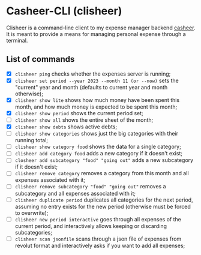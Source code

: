 # Casheer-CLI (clisheer)

Clisheer is a command-line client to my expense manager backend [casheer](https://github.com/Ozoniuss/casheer). It is meant to provide a means for managing personal expense through a terminal.

List of commands
-------------------

- [x] `clisheer ping` checks whether the expenses server is running;
- [x] `clisheer set period --year 2023 --month 11 (or --now)` sets the "current" year and month (defaults to current year and month otherwise);
- [x] `clisheer show lite` shows how much money have been spent this month, and how much money is expected to be spent this month;
- [x] `clisheer show period` shows the current period set;
- [ ] `clisheer show all` shows the entire sheet of the month;
- [x] `clisheer show debts` shows active debts; 
- [ ] `clisheer show categories` shows just the big categories with their running total;
- [ ] `clisheer show category food` shows the data for a single category;
- [ ] `clisheer add category food` adds a new category if it doesn't exist;
- [ ] `closheer add subcategory "food" "going out"` adds a new subcategory if it doesn't exist;
- [ ] `clisheer remove category` removes a category from this month and all expenses associated with it;
- [ ] `clisheer remove subcategory "food" "going out"` removes a subcategory and all expenses associated with it;
- [ ] `clisheer duplicate period` duplicates all categories for the next period, assuming no entry exists for the new period (otherwise must be forced to overwrite);
- [ ] `clisheer new period interactive` goes through all expenses of the current period, and interactively allows keeping or discarding subcategories;
- [ ] `clisheer scan jsonfile` scans through a json file of expenses from revolut format and interactively asks if you want to add all expenses;
